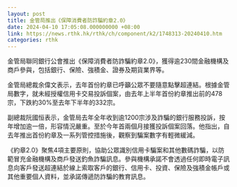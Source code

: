 ```yaml
---
layout: post
title: 金管局推出《保障消費者防詐騙約章2.0》
date: 2024-04-10 17:05:08.000000000 +08:00
link: https://news.rthk.hk/rthk/ch/component/k2/1748313-20240410.htm
categories: rthk
---
```


金管局聯同銀行公會推出《保障消費者防詐騙約章2.0》，獲得逾230間金融機構及商戶參與，包括銀行、保險、強積金、證券及期貨業界等。

金管局總裁余偉文表示，去年首份約章已呼籲公眾不要隨意點擊超連結。根據金管局數字，就未經授權信用卡交易投訴個案，由去年上半年首份約章推出前的478宗，下跌約30%至去年下半年的332宗。

副總裁阮國恒表示，金管局去年全年收到逾1200宗涉及詐騙的銀行服務投訴，按年增加逾一倍，形容情況嚴重。至於今年首兩個月接獲投訴個案回落。他指出，自去年推出首份約章及一系列管控措施後，觀察到騙案數字有輕微緩減。

《約章2.0》聚焦4項主要原則，協助公眾識別信用卡騙案和其他數碼詐騙，以防範冒充金融機構及商戶發送釣魚詐騙訊息。參與機構承諾不會透過任何即時電子訊息向客戶發送超連結於線上索取客戶的銀行、信用卡、投資、保險及強積金帳戶或其他重要個人資料，並承諾傳遞防詐騙的教育訊息。
